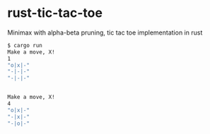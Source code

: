 # rust-tic-tac-toe
Minimax with alpha-beta pruning, tic tac toe implementation in rust


```bash
$ cargo run
Make a move, X!
1
"o|x|-"
"-|-|-"
"-|-|-"


Make a move, X!
4
"o|x|-"
"-|x|-"
"-|o|-"
```
